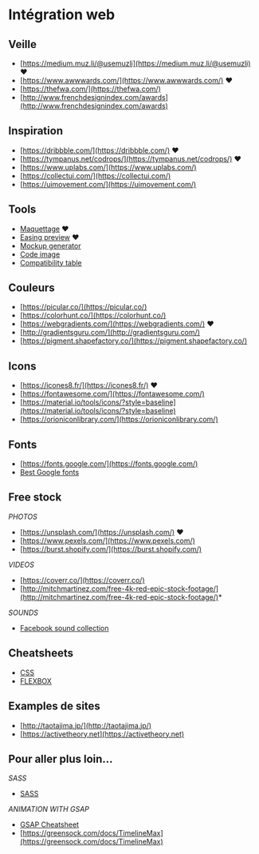 # Intégration web

## Veille

- [https://medium.muz.li/@usemuzli](https://medium.muz.li/@usemuzli) :hearts:
- [https://www.awwwards.com/](https://www.awwwards.com/) :hearts:
- [https://thefwa.com/](https://thefwa.com/)
- [http://www.frenchdesignindex.com/awards](http://www.frenchdesignindex.com/awards)

## Inspiration

- [https://dribbble.com/](https://dribbble.com/) :hearts:
- [https://tympanus.net/codrops/](https://tympanus.net/codrops/) :hearts:
- [https://www.uplabs.com/](https://www.uplabs.com/)
- [https://collectui.com/](https://collectui.com/)
- [https://uimovement.com/](https://uimovement.com/)

## Tools
- [Maquettage](https://www.figma.com) :hearts:
- [Easing preview](https://matthewlein.com/tools/ceaser) :hearts:
- [Mockup generator](http://threed.io/)
- [Code image](https://carbon.now.sh/?bg=rgba(171%2C%20184%2C%20195%2C%201)&t=seti&wt=none&l=javascript&ds=true&dsyoff=18px&dsblur=68px&wc=true&wa=true&pv=48px&ph=32px&ln=false&fm=Hack&fs=17px&lh=133%25&si=false&es=2x&wm=false&ts=false)
- [Compatibility table](https://caniuse.com/)

## Couleurs

- [https://picular.co/](https://picular.co/)
- [https://colorhunt.co/](https://colorhunt.co/)
- [https://webgradients.com/](https://webgradients.com/) :hearts:
- [http://gradientsguru.com/](http://gradientsguru.com/)
- [https://pigment.shapefactory.co/](https://pigment.shapefactory.co/)

## Icons

- [https://icones8.fr/](https://icones8.fr/) :hearts:
- [https://fontawesome.com/](https://fontawesome.com/)
- [https://material.io/tools/icons/?style=baseline](https://material.io/tools/icons/?style=baseline)
- [https://orioniconlibrary.com/](https://orioniconlibrary.com/)


## Fonts

- [https://fonts.google.com/](https://fonts.google.com/)
- [Best Google fonts](http://s.muz.li/YzBiMGFkM2Nk)

## Free stock

*PHOTOS*
- [https://unsplash.com/](https://unsplash.com/) :hearts:
- [https://www.pexels.com/](https://www.pexels.com/)
- [https://burst.shopify.com/](https://burst.shopify.com/)

*VIDEOS*
- [https://coverr.co/](https://coverr.co/)
- [http://mitchmartinez.com/free-4k-red-epic-stock-footage/](http://mitchmartinez.com/free-4k-red-epic-stock-footage/)*

*SOUNDS*
- [Facebook sound collection](https://www.facebook.com/creator/studio/?reference=redirect_from_sound_collection&tab=sound_collection&context_id=0&collection_id=all_pages&sound_collection_tab=sound_tracks)

## Cheatsheets

- [CSS](https://devhints.io/css)
- [FLEXBOX](https://devhints.io/css-flexbox)

## Examples de sites

- [http://taotajima.jp/](http://taotajima.jp/)
- [https://activetheory.net](https://activetheory.net)

## Pour aller plus loin...

*SASS*
- [SASS](https://devhints.io/sass)

*ANIMATION WITH GSAP*
- [GSAP Cheatsheet](https://ihatetomatoes.net/wp-content/uploads/2016/07/GreenSock-Cheatsheet-4.pdf)
- [https://greensock.com/docs/TimelineMax](https://greensock.com/docs/TimelineMax)